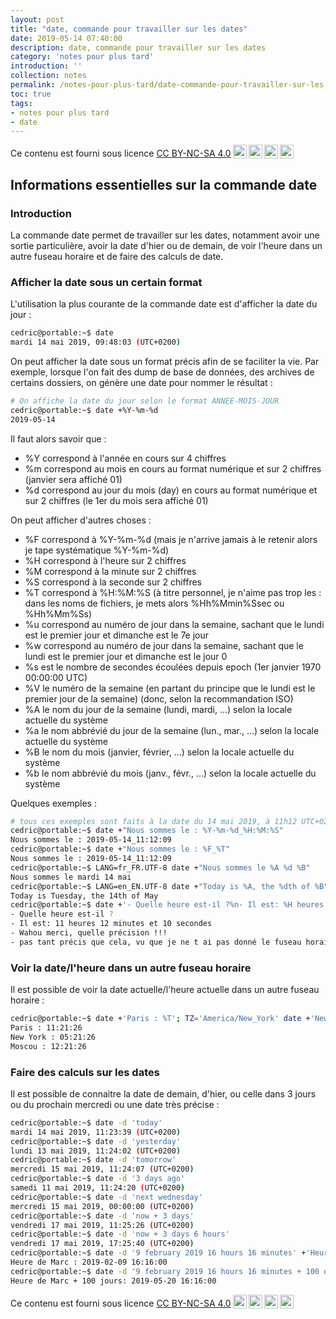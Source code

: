 ```yaml
---
layout: post
title: "date, commande pour travailler sur les dates"
date: 2019-05-14 07:40:00
description: date, commande pour travailler sur les dates
category: 'notes pour plus tard'
introduction: ''
collection: notes
permalink: /notes-pour-plus-tard/date-commande-pour-travailler-sur-les-dates/
toc: true
tags:
- notes pour plus tard
- date
---
```


Ce contenu est fourni sous licence [CC BY-NC-SA 4.0](https://creativecommons.org/licenses/by-nc-sa/4.0/deed.fr)<img style="height:22px!important;margin-left:3px;vertical-align:text-bottom;" src="https://mirrors.creativecommons.org/presskit/icons/cc.svg?ref=chooser-v1"><img style="height:22px!important;margin-left:3px;vertical-align:text-bottom;" src="https://mirrors.creativecommons.org/presskit/icons/by.svg?ref=chooser-v1"><img style="height:22px!important;margin-left:3px;vertical-align:text-bottom;" src="https://mirrors.creativecommons.org/presskit/icons/nc.svg?ref=chooser-v1"><img style="height:22px!important;margin-left:3px;vertical-align:text-bottom;" src="https://mirrors.creativecommons.org/presskit/icons/sa.svg?ref=chooser-v1">

## Informations essentielles sur la commande date

### Introduction
La commande date permet de travailler sur les dates, notamment avoir une sortie particulière, avoir la date d'hier ou de demain, de voir l'heure dans un autre fuseau horaire et de faire des calculs de date.


### Afficher la date sous un certain format
L'utilisation la plus courante de la commande date est d'afficher la date du jour :
``` bash
cedric@portable:~$ date
mardi 14 mai 2019, 09:48:03 (UTC+0200)
```

On peut afficher la date sous un format précis afin de se faciliter la vie. Par exemple, lorsque l'on fait des dump de base de données, des archives de certains dossiers, on génère une date pour nommer le résultat :
``` bash
# On affiche la date du jour selon le format ANNEE-MOIS-JOUR
cedric@portable:~$ date +%Y-%m-%d
2019-05-14
```

Il faut alors savoir que :
* %Y correspond à l'année en cours sur 4 chiffres
* %m correspond au mois en cours au format numérique et sur 2 chiffres (janvier sera affiché 01)
* %d correspond au jour du mois (day) en cours au format numérique et sur 2 chiffres (le 1er du mois sera affiché 01)

On peut afficher d'autres choses :
* %F correspond à %Y-%m-%d (mais je n'arrive jamais à le retenir alors je tape systématique %Y-%m-%d)
* %H correspond à l'heure sur 2 chiffres
* %M correspond à la minute sur 2 chiffres
* %S correspond à la seconde sur 2 chiffres
* %T correspond à %H:%M:%S (à titre personnel, je n'aime pas trop les : dans les noms de fichiers, je mets alors %Hh%Mmin%Ssec ou %Hh%Mm%Ss)
* %u correspond au numéro de jour dans la semaine, sachant que le lundi est le premier jour et dimanche est le 7e jour
* %w correspond au numéro de jour dans la semaine, sachant que le lundi est le premier jour et dimanche est le jour 0
* %s est le nombre de secondes écoulées depuis epoch (1er janvier 1970 00:00:00 UTC)
* %V le numéro de la semaine (en partant du principe que le lundi est le premier jour de la semaine) (donc, selon la recommandation ISO)
* %A le nom du jour de la semaine (lundi, mardi, ...) selon la locale actuelle du système
* %a le nom abbrévié du jour de la semaine (lun., mar., ...) selon la locale actuelle du système
* %B le nom du mois (janvier, février, ...) selon la locale actuelle du système
* %b le nom abbrévié du mois (janv., févr., ...) selon la locale actuelle du système

Quelques exemples :
``` bash
# tous ces exemples sont faits à la date du 14 mai 2019, à 11h12 UTC+0200
cedric@portable:~$ date +"Nous sommes le : %Y-%m-%d_%H:%M:%S"
Nous sommes le : 2019-05-14_11:12:09
cedric@portable:~$ date +"Nous sommes le : %F_%T"
Nous sommes le : 2019-05-14_11:12:09
cedric@portable:~$ LANG=fr_FR.UTF-8 date +"Nous sommes le %A %d %B"
Nous sommes le mardi 14 mai
cedric@portable:~$ LANG=en_EN.UTF-8 date +"Today is %A, the %dth of %B"
Today is Tuesday, the 14th of May
cedric@portable:~$ date +'- Quelle heure est-il ?%n- Il est: %H heures %M minutes et %S secondes%n- Wahou merci, quelle précision !!!%n- pas tant précis que cela, vu que je ne t ai pas donné le fuseau horaire : %Z'
- Quelle heure est-il ?
- Il est: 11 heures 12 minutes et 10 secondes
- Wahou merci, quelle précision !!!
- pas tant précis que cela, vu que je ne t ai pas donné le fuseau horaire : CEST
```


### Voir la date/l'heure dans un autre fuseau horaire
Il est possible de voir la date actuelle/l'heure actuelle dans un autre fuseau horaire :
``` bash
cedric@portable:~$ date +'Paris : %T'; TZ='America/New_York' date +'New York : %T'; TZ='Europe/Moscow' date +'Moscou : %T'
Paris : 11:21:26
New York : 05:21:26
Moscou : 12:21:26
```

### Faire des calculs sur les dates
Il est possible de connaitre la date de demain, d'hier, ou celle dans 3 jours ou du prochain mercredi ou une date très précise :
``` bash
cedric@portable:~$ date -d 'today'
mardi 14 mai 2019, 11:23:39 (UTC+0200)
cedric@portable:~$ date -d 'yesterday'
lundi 13 mai 2019, 11:24:02 (UTC+0200)
cedric@portable:~$ date -d 'tomorrow'
mercredi 15 mai 2019, 11:24:07 (UTC+0200)
cedric@portable:~$ date -d '3 days ago'
samedi 11 mai 2019, 11:24:20 (UTC+0200)
cedric@portable:~$ date -d 'next wednesday'
mercredi 15 mai 2019, 00:00:00 (UTC+0200)
cedric@portable:~$ date -d 'now + 3 days'
vendredi 17 mai 2019, 11:25:26 (UTC+0200)
cedric@portable:~$ date -d 'now + 3 days 6 hours'
vendredi 17 mai 2019, 17:25:40 (UTC+0200)
cedric@portable:~$ date -d '9 february 2019 16 hours 16 minutes' +'Heure de Marc : %F %T'
Heure de Marc : 2019-02-09 16:16:00
cedric@portable:~$ date -d '9 february 2019 16 hours 16 minutes + 100 days' +'Heure de Marc + 100 jours: %F %T'
Heure de Marc + 100 jours: 2019-05-20 16:16:00
```

Ce contenu est fourni sous licence [CC BY-NC-SA 4.0](https://creativecommons.org/licenses/by-nc-sa/4.0/deed.fr)<img style="height:22px!important;margin-left:3px;vertical-align:text-bottom;" src="https://mirrors.creativecommons.org/presskit/icons/cc.svg?ref=chooser-v1"><img style="height:22px!important;margin-left:3px;vertical-align:text-bottom;" src="https://mirrors.creativecommons.org/presskit/icons/by.svg?ref=chooser-v1"><img style="height:22px!important;margin-left:3px;vertical-align:text-bottom;" src="https://mirrors.creativecommons.org/presskit/icons/nc.svg?ref=chooser-v1"><img style="height:22px!important;margin-left:3px;vertical-align:text-bottom;" src="https://mirrors.creativecommons.org/presskit/icons/sa.svg?ref=chooser-v1">

